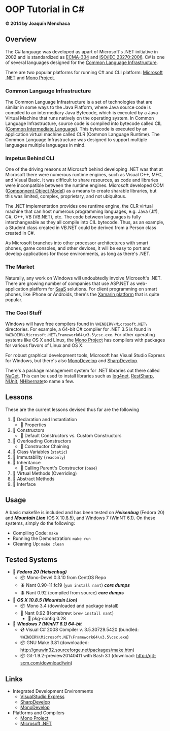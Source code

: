 # OOP Tutorial in C#
**© 2014 by Joaquín Menchaca**

## Overview

The C# language was developed as apart of Microsoft's .NET initiative in 2002 and is standardized as [ECMA-334](http://www.ecma-international.org/publications/files/ECMA-ST/Ecma-334.pdf) and [ISO/IEC 23270:2006](http://standards.iso.org/ittf/PubliclyAvailableStandards/c042926_ISO_IEC_23270_2006(E).zip).  C# is one of several languages designed for the [Common Language Infrastructure](http://en.wikipedia.org/wiki/Common_Language_Infrastructure).

There are two popular platforms for running C# and CLI platform: [Microsoft .NET](http://www.microsoft.com/net) and [Mono Project](http://www.mono-project.com/).

### Common Langauge Infrastructure

The Common Language Infrastructure is a set of technologies that are similar in some ways to the Java Platform, where Java source code is compiled to an intermediary Java Bytecode, which is executed by a Java Virtual Machine that runs natively on the operating system.  In Common Language Infrastructure, source code is compiled into bytecode called CIL ([Common Intermediate Language](http://en.wikipedia.org/wiki/Common_Intermediate_Language)).  This bytecode is executed by an application virtual machine called CLR (Common Language Runtime).  The Common Language Infrastructure was designed to support multiple languages multiple languages in mind.  

### Impetus Behind CLI

One of the driving reasons at Microsoft behind developing .NET was that at Microsoft there were numerous runtime engines, such as Visual C++, MFC, and Visual Basic.  It was difficult to share resources, as code and libraries were incompatible between the runtime engines.  Microsoft developed COM ([Componnent Object Model](http://en.wikipedia.org/wiki/Component_Object_Model)) as a means to create sharable libraries, but this was limited, complex, proprietary, and not ubiquitous.

The .NET implementation provides one runtime engine, the CLR virtual machine that can host numerous programming languages, e.g. Java (J#), C#, C++, VB (VB.NET), etc.  The code between languages is fully interchangeable as they all compile into CIL bytecode.  Thus, as an example, a Student class created in VB.NET could be derived from a Person class created in C#.

As Microsoft branches into other processor architectures with smart phones, game consoles, and other devices, it will be easy to port and develop applications for those environments, as long as there's .NET.

### The Market

Naturally, any work on Windows will undoubtedly involve Microsoft's .NET.  There are growing number of companies that use ASP.NET as web-application platform for [SaaS](http://en.wikipedia.org/wiki/Software_as_a_service) solutions.  For client programming on smart phones, like iPhone or Androids, there's the [Xamarin platform](http://xamarin.com/platform) that is quite popular.

### The Cool Stuff

Windows will have free compilers found in `%WINDIR%\Microsoft.NET\` directories.  For example, a 64-bit C# compiler for .NET 3.5 is found in `%WINDIR%\Microsoft.NET\Framework64\v3.5\csc.exe`.  For other operating systems like OS X and Linux, the [Mono Project](http://www.mono-project.com/) has compilers with packages for various flavors of Linux and OS X.

For robust graphical development tools, Microsoft has Visual Studio Express for Windows, but there's also [MonoDevelop](http://www.monodevelop.com/) and [SharpDevelop](http://www.icsharpcode.net/OpenSource/SD/Default.aspx).

There's a package management system for .NET libraries out there called [NuGet](https://www.nuget.org/).  This can be used to install libraries such as [log4net](https://www.nuget.org/packages/log4net/), [RestSharp](https://www.nuget.org/packages/RestSharp/), [NUnit](https://www.nuget.org/packages/NUnit), [NHibernate](https://www.nuget.org/packages/NHibernate/)to name a few.

## Lessons

These are the current lessons devised thus far are the following

 1. :green_book: Declaration and Instantiation
    * :page_facing_up: Properties
 2. :green_book: Constructors
     * :page_facing_up: Default Constructors vs. Custom Constructors
 3. :green_book: Overloading Constructors
    * :page_facing_up: Constructor Chaining
 4. :green_book: Class Variables (`static`)
 5. :green_book: Immutability (`readonly`)
 6. :green_book: Inheritance
    * :page_facing_up: Calling Parent's Constructor (`base`)
 7. :green_book: Virtual Methods (Overriding)
 8. :green_book: Abstract Methods
 9. :green_book: Interface

## Usage

A basic makefile is included and has been tested on ***Heisenbug*** (Fedora 20) and ***Mountain Lion*** (OS X 10.8.5), and Windows 7 (WinNT 6.1).  On these systems, simply do the following:

* Compiling Code: `make`
* Running the Demonstration: `make run`
* Cleaning Up: `make clean`

## Tested Systems

* :dvd: _**Fedora 20 (Heisenbug)**_
  * :package: Mono-Devel 0.3.10 from CentOS Repo
  * :beetle: Nant 0.90-11.fc19 (`yum install nant`) ***core dumps***
  * :beetle: Nant 0.92 (compiled from source) ***core dumps***
* :dvd: _**OS X 10.8.5 (Mountain Lion)**_
  * :package: Mono 3.4 (downloaded and package install)
  * :beer: Nant 0.92 (Homebrew: `brew install nant`)
    * :beer: pkg-config 0.28
* :dvd: _**Windows 7 (WinNT 6.1) 64-bit**_
  * :cd: Visual C# 2008 Compiler v. 3.5.30729.5420 (bundled: `%WINDIR%\Microsoft.NET\Framework64\v3.5\csc.exe`)
  * :package: GNU Make 3.81 (downloaded: http://gnuwin32.sourceforge.net/packages/make.htm)
  * :package: Git-1.9.2-preview20140411 with Bash 3.1 (download: http://git-scm.com/download/win)

## Links

* Integrated Development Environments
  * [VisualStudio Express](go.microsoft.com/fwlink/?linkid=244366)
  * [SharpDevelop](http://www.icsharpcode.net/OpenSource/SD/Default.aspx)
  * [MonoDevelop](http://www.monodevelop.com/)
* Platforms and Compilers
  * [Mono Project](http://www.mono-project.com/)  
  * [Microsoft .NET](http://www.microsoft.com/net)
